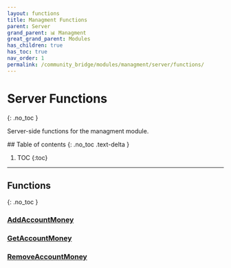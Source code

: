 ```yaml
---
layout: functions
title: Managment Functions
parent: Server
grand_parent: 📊 Managment
great_grand_parent: Modules
has_children: true
has_toc: true
nav_order: 1
permalink: /community_bridge/modules/managment/server/functions/
---
```


# Server Functions
{: .no_toc }

Server-side functions for the managment module.

<div class="toc-container">## Table of contents
{: .no_toc .text-delta }

1. TOC
{:toc}</div>

---
## Functions
{: .no_toc }


### [AddAccountMoney](AddAccountMoney)

### [GetAccountMoney](GetAccountMoney)

### [RemoveAccountMoney](RemoveAccountMoney)




